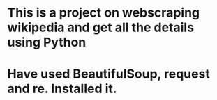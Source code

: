 # This is a project on webscraping wikipedia and get all the details using Python

# Have used BeautifulSoup, request and re. Installed it.
